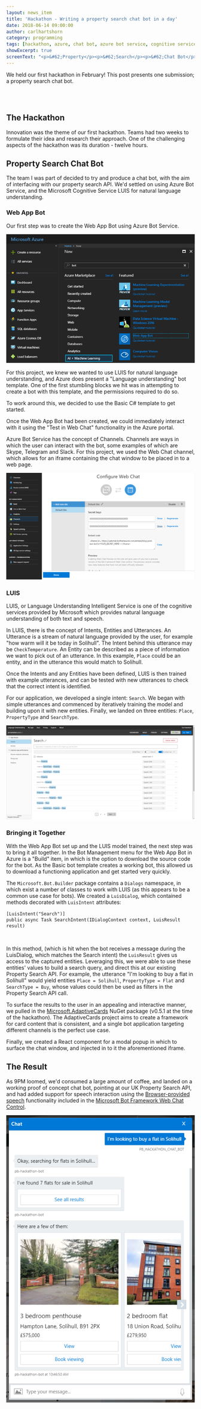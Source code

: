 ```yaml
---
layout: news_item
title: 'Hackathon - Writing a property search chat bot in a day'
date: 2018-06-14 09:00:00
author: carlhartshorn
category: programming
tags: [hackathon, azure, chat bot, azure bot service, cognitive services, luis, ai]
showExcerpt: true
screenText: "<p>&#62;Property</p><p>&#62;Search</p><p>&#62;Chat Bot</p>"
---
```


We held our first hackathon in February!
This post presents one submission; a property search chat bot.<!--more-->

<br>
<br>

## The Hackathon
Innovation was the theme of our first hackathon. Teams had two weeks to formulate their idea and research their approach. One of the challenging aspects of the hackathon was its duration - twelve hours.

## Property Search Chat Bot
The team I was part of decided to try and produce a chat bot, with the aim of interfacing with our property search API. We'd settled on using Azure Bot Service, and the Microsoft Cognitive Service LUIS for natural language understanding.

### Web App Bot
Our first step was to create the Web App Bot using Azure Bot Service.

![Creating a new Web App Bot in Azure](/assets/2018-06/create-web-app-bot.png)

For this project, we knew we wanted to use LUIS for natural language understanding, and Azure does present a "Language understanding" bot template. One of the first stumbling blocks we hit was in attempting to create a bot with this template, and the permissions required to do so.

To work around this, we decided to use the Basic C# template to get started.

Once the Web App Bot had been created, we could immediately interact with it using the "Test in Web Chat" functionality in the Azure portal.

Azure Bot Service has the concept of Channels. Channels are ways in which the user can interact with the bot, some examples of which are Skype, Telegram and Slack. For this project, we used the Web Chat channel, which allows for an iframe containing the chat window to be placed in to a web page.

![Configuring the Web Chat channel in Azure](/assets/2018-06/web-chat-channel.png)

### LUIS
LUIS, or Language Understanding Intelligent Service is one of the cognitive services provided by Microsoft which provides natural language understanding of both text and speech.

In LUIS, there is the concept of Intents, Entities and Utterances. An Utterance is a stream of natural language provided by the user, for example "how warm will it be today in Solihull". The Intent behind this utterance may be `CheckTemperature`. An Entity can be described as a piece of information we want to pick out of an utterance. In this example, `Place` could be an entity, and in the utterance this would match to Solihull.

Once the Intents and any Entities have been defined, LUIS is then trained with example utterances, and can be tested with new utterances to check that the correct intent is identified.

For our application, we developed a single intent: `Search`. We began with simple utterances and commenced by iteratively training the model and building upon it with new entities. Finally, we landed on three entities: `Place`, `PropertyType` and `SearchType`.

![Training utterances for the Search intent in LUIS](/assets/2018-06/luis-search-intent.png)

### Bringing it Together
With the Web App Bot set up and the LUIS model trained, the next step was to bring it all together. In the Bot Management menu for the Web App Bot in Azure is a "Build" item, in which is the option to download the source code for the bot. As the Basic bot template creates a working bot, this allowed us to download a functioning application and get started very quickly.

The `Microsoft.Bot.Builder` package contains a `Dialogs` namespace, in which exist a number of classes to work with LUIS (as this appears to be a common use case for bots). We created a `LuisDialog`, which contained methods decorated with `LuisIntent` attributes:
```
[LuisIntent("Search")]
public async Task SearchIntent(IDialogContext context, LuisResult result)
```

<br>

In this method, (which is hit when the bot receives a message during the LuisDialog, which matches the Search intent) the `LuisResult` gives us access to the captured entities. Leveraging this, we were able to use these entities' values to build a search query, and direct this at our existing Property Search API. For example, the utterance "I'm looking to buy a flat in Solihull" would yield entities `Place = Solihull`, `PropertyType = Flat` and `SearchType = Buy`, whose values could then be used as filters in the Property Search API call.

To surface the results to the user in an appealing and interactive manner, we pulled in the [Microsoft.AdaptiveCards](https://github.com/Microsoft/AdaptiveCards) NuGet package (v0.5.1 at the time of the hackathon). The AdaptiveCards project aims to create a framework for card content that is consistent, and a single bot application targeting different channels is the perfect use case.

Finally, we created a React component for a modal popup in which to surface the chat window, and injected in to it the aforementioned iframe.

## The Result
As 9PM loomed, we'd consumed a large amount of coffee, and landed on a working proof of concept chat bot, pointing at our UK Property Search API, and had added support for speech interaction using the [Browser-provided speech](https://docs.microsoft.com/en-us/azure/bot-service/bot-service-channel-connect-webchat-speech?view=azure-bot-service-3.0#browser-provided-speech) functionality included in the [Microsoft Bot Framework Web Chat Control](https://github.com/Microsoft/BotFramework-WebChat).

![The resulting chat bot](/assets/2018-06/result.png)
